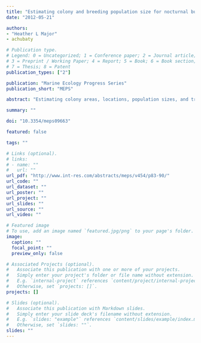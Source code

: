 ```yaml
---
title: "Estimating colony and breeding population size for nocturnal burrow-nesting seabirds"
date: "2012-05-21"

authors:
- "Heather L Major"
- achubaty

# Publication type.
# Legend: 0 = Uncategorized; 1 = Conference paper; 2 = Journal article;
# 3 = Preprint / Working Paper; 4 = Report; 5 = Book; 6 = Book section;
# 7 = Thesis; 8 = Patent
publication_types: ["2"]

publication: "Marine Ecology Progress Series"
publication_short: "MEPS"

abstract: "Estimating colony areas, locations, population sizes, and trends, are all important aspects of managing animal populations. The ability to assess population trends and delineate important wildlife areas remains a top priority for managers and conservation biologists. Yet, outdated labourious estimation methods remain in high use. By simulating known populations on known island sizes and using established transect and quadrat survey methods we asked whether using inverse distance weighting (IDW) interpolations in ArcGIS improved estimates of colony area and population size for nocturnal burrow-nesting seabirds over conventional global interpolation methods. We performed 100 simulations for each of three population sizes (500, 1000, and 50 000 breeding pairs) on three island sizes (10 ha, 50 ha, and 500 ha), excluding the largest population size on the smallest island size, for a total of 800 simulated islands. We estimated colony area and population size for each simulated island using both IDW interpolations and an established global interpolation method. Accuracy of each estimate was then calculated and using an information theoretic approach we found that IDW interpolation estimates were overall more accurate when estimating population size but we found no difference in colony area accuracy between interpolation methods. We recommend using IDW interpolations to estimate colony area and population size along with consistency in survey structure both among study sites and years. We also recommend maintaining a consistent transect length whenever possible to ensure observer bias does not influence areas surveyed."

summary: ""

doi: "10.3354/meps09663"

featured: false

tags: ""

# Links (optional).
# links:
# - name: ""
#   url: ""
url_pdf: "http://www.int-res.com/abstracts/meps/v454/p83-90/"
url_code: ""
url_dataset: ""
url_poster: ""
url_project: ""
url_slides: ""
url_source: ""
url_video: ""

# Featured image
# To use, add an image named `featured.jpg/png` to your page's folder.
image:
  caption: ""
  focal_point: ""
  preview_only: false

# Associated Projects (optional).
#   Associate this publication with one or more of your projects.
#   Simply enter your project's folder or file name without extension.
#   E.g. `internal-project` references `content/project/internal-project/index.md`.
#   Otherwise, set `projects: []`.
projects: []

# Slides (optional).
#   Associate this publication with Markdown slides.
#   Simply enter your slide deck's filename without extension.
#   E.g. `slides: "example"` references `content/slides/example/index.md`.
#   Otherwise, set `slides: ""`.
slides: ""
---
```


